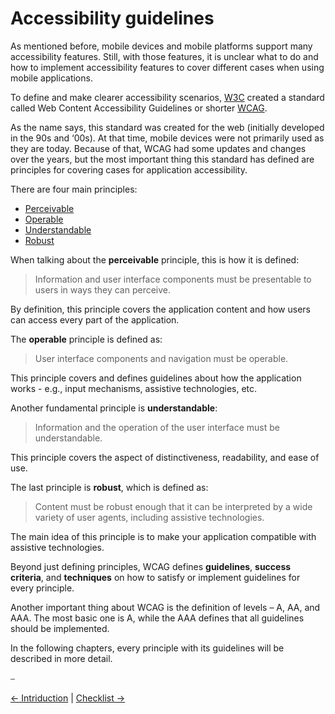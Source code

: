 # Accessibility guidelines

As mentioned before, mobile devices and mobile platforms support many accessibility features. Still, with those features, it is unclear what to do and how to implement accessibility features to cover different cases when using mobile applications.

To define and make clearer accessibility scenarios, [W3C](https://www.w3.org/) created a standard called Web Content Accessibility Guidelines or shorter [WCAG](https://www.w3.org/TR/WCAG21/).

As the name says, this standard was created for the web (initially developed in the 90s and ‘00s). At that time, mobile devices were not primarily used as they are today. Because of that, WCAG had some updates and changes over the years, but the most important thing this standard has defined are principles for covering cases for application accessibility.

There are four main principles:

* [Perceivable](principles/perceivable_principle.md)
* [Operable](principles/operable_principle.md)
* [Understandable](principles/understandable_principle.md)
* [Robust](principles/robust_principle.md)

When talking about the **perceivable** principle, this is how it is defined:

> Information and user interface components must be presentable to users in ways they can perceive.

By definition, this principle covers the application content and how users can access every part of the application.

The **operable** principle is defined as:

> User interface components and navigation must be operable.

This principle covers and defines guidelines about how the application works - e.g., input mechanisms, assistive technologies, etc.

Another fundamental principle is **understandable**:

> Information and the operation of the user interface must be understandable.

This principle covers the aspect of distinctiveness, readability, and ease of use.

The last principle is **robust**, which is defined as:

> Content must be robust enough that it can be interpreted by a wide variety of user agents, including assistive technologies.

The main idea of this principle is to make your application compatible with assistive technologies.

Beyond just defining principles, WCAG defines **guidelines**, **success criteria**, and **techniques** on how to satisfy or implement guidelines for every principle.

Another important thing about WCAG is the definition of levels – A, AA, and AAA. The most basic one is A, while the AAA defines that all guidelines should be implemented.

In the following chapters, every principle with its guidelines will be described in more detail.

⎯

[← Intriduction](introduction.md)
|
[Checklist →](accessibility_checklist.md)
